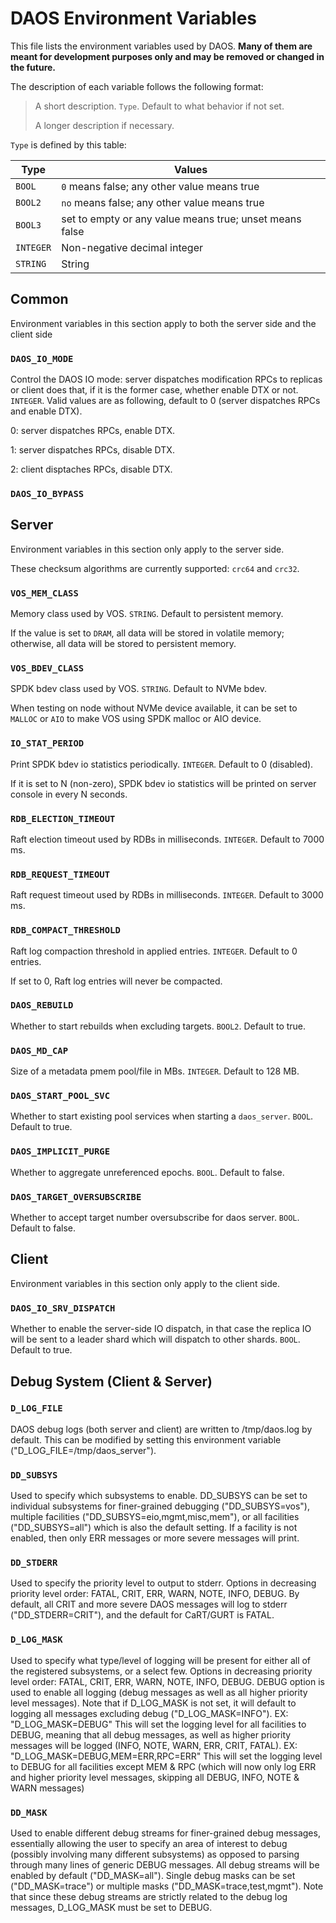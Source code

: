 
# DAOS Environment Variables

This file lists the environment variables used by DAOS. **Many of them are meant for development purposes only and may be removed or changed in the future.**

The description of each variable follows the following format:

> A short description. `Type`. Default to what behavior if not set.
>
> A longer description if necessary.

`Type` is defined by this table:

Type		| Values
--------------- | --------------------------------------------------------------
`BOOL`		| `0` means false; any other value means true
`BOOL2`		| `no` means false; any other value means true
`BOOL3`		| set to empty or any value means true; unset means false
`INTEGER`	| Non-negative decimal integer
`STRING`	| String

## Common

Environment variables in this section apply to both the server side and the client side

### `DAOS_IO_MODE`

Control the DAOS IO mode: server dispatches modification RPCs to replicas or client does that, if it is the former case, whether enable DTX or not. `INTEGER`. Valid values are as following, default to 0 (server dispatches RPCs and enable DTX).

0: server dispatches RPCs, enable DTX.

1: server dispatches RPCs, disable DTX.

2: client disptaches RPCs, disable DTX.

### `DAOS_IO_BYPASS`

## Server

Environment variables in this section only apply to the server side.

These checksum algorithms are currently supported: `crc64` and `crc32`.

### `VOS_MEM_CLASS`

Memory class used by VOS. `STRING`. Default to persistent memory.

If the value is set to `DRAM`, all data will be stored in volatile memory; otherwise, all data will be stored to persistent memory.

### `VOS_BDEV_CLASS`

SPDK bdev class used by VOS. `STRING`. Default to NVMe bdev.

When testing on node without NVMe device available, it can be set to `MALLOC` or `AIO` to make VOS using SPDK malloc or AIO device.

### `IO_STAT_PERIOD`

Print SPDK bdev io statistics periodically. `INTEGER`. Default to 0 (disabled).

If it is set to N (non-zero), SPDK bdev io statistics will be printed on server console in every N seconds.

### `RDB_ELECTION_TIMEOUT`

Raft election timeout used by RDBs in milliseconds. `INTEGER`. Default to 7000 ms.

### `RDB_REQUEST_TIMEOUT`

Raft request timeout used by RDBs in milliseconds. `INTEGER`. Default to 3000 ms.

### `RDB_COMPACT_THRESHOLD`

Raft log compaction threshold in applied entries. `INTEGER`. Default to 0 entries.

If set to 0, Raft log entries will never be compacted.

### `DAOS_REBUILD`

Whether to start rebuilds when excluding targets. `BOOL2`. Default to true.

### `DAOS_MD_CAP`

Size of a metadata pmem pool/file in MBs. `INTEGER`. Default to 128 MB.

### `DAOS_START_POOL_SVC`

Whether to start existing pool services when starting a `daos_server`. `BOOL`. Default to true.

### `DAOS_IMPLICIT_PURGE`

Whether to aggregate unreferenced epochs. `BOOL`. Default to false.

### `DAOS_TARGET_OVERSUBSCRIBE`
Whether to accept target number oversubscribe for daos server. `BOOL`. Default to false.

## Client

Environment variables in this section only apply to the client side.

### `DAOS_IO_SRV_DISPATCH`

Whether to enable the server-side IO dispatch, in that case the replica IO will be sent to a leader shard which will dispatch to other shards. `BOOL`. Default to true.

## Debug System (Client & Server)

### `D_LOG_FILE`

DAOS debug logs (both server and client) are written to /tmp/daos.log by
default. This can be modified by setting this environment variable
("D_LOG_FILE=/tmp/daos_server").

### `DD_SUBSYS`

Used to specify which subsystems to enable. DD_SUBSYS can be set to individual
subsystems for finer-grained debugging ("DD_SUBSYS=vos"), multiple facilities
("DD_SUBSYS=eio,mgmt,misc,mem"), or all facilities ("DD_SUBSYS=all") which is
also the default setting. If a facility is not enabled, then only ERR messages
or more severe messages will print.

### `DD_STDERR`

Used to specify the priority level to output to stderr. Options in decreasing
priority level order: FATAL, CRIT, ERR, WARN, NOTE, INFO, DEBUG. By default, all
CRIT and more severe DAOS messages will log to stderr ("DD_STDERR=CRIT"), and
the default for CaRT/GURT is FATAL.

### `D_LOG_MASK`

Used to specify what type/level of logging will be present for either all of the
registered subsystems, or a select few. Options in decreasing priority level
order: FATAL, CRIT, ERR, WARN, NOTE, INFO, DEBUG.
DEBUG option is used to enable all logging (debug messages as well as all higher
priority level messages).
Note that if D_LOG_MASK is not set, it will default to logging all messages
excluding debug ("D_LOG_MASK=INFO").
EX: "D_LOG_MASK=DEBUG" This will set the logging level for all facilities to
DEBUG, meaning that all debug messages, as well as higher priority messages will
be logged (INFO, NOTE, WARN, ERR, CRIT, FATAL).
EX: "D_LOG_MASK=DEBUG,MEM=ERR,RPC=ERR" This will set the logging level to DEBUG
for all facilities except MEM & RPC (which will now only log ERR and higher
priority level messages, skipping all DEBUG, INFO, NOTE & WARN messages)

### `DD_MASK`

Used to enable different debug streams for finer-grained debug messages,
essentially allowing the user to specify an area of interest to debug (possibly
involving many different subsystems) as opposed to parsing through many lines of
generic DEBUG messages. All debug streams will be enabled by default
("DD_MASK=all"). Single debug masks can be set ("DD_MASK=trace") or multiple
masks ("DD_MASK=trace,test,mgmt").
Note that since these debug streams are strictly related to the debug log
messages, D_LOG_MASK must be set to DEBUG.
